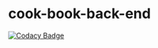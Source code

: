 # cook-book-back-end
[![Codacy Badge](https://api.codacy.com/project/badge/Grade/614595dd08364dfd8e8de37883a96fbc)](https://www.codacy.com/app/ArtemVolynskiy/cook-book-back-end?utm_source=github.com&amp;utm_medium=referral&amp;utm_content=ArtemVolynskiy/cook-book-back-end&amp;utm_campaign=Badge_Grade)
